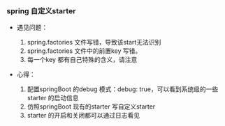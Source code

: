 ### spring 自定义starter #####

  - 遇见问题：
  
    1. spring.factories 文件写错，导致该start无法识别
    2. spring.factories 文件中的前置key 写错。
    3. 每一个key 都有自己特殊的含义，请注意
    
  - 心得：
    
    1. 配置springBoot 的debug 模式：debug: true，可以看到系统级的一些starter 的启动信息
    2. 仿照springBoot 现有的starter 写自定义starter 
    3. starter 的开启和关闭都可以通过日志看见